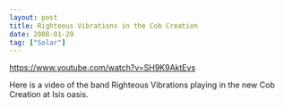 ```yaml
---
layout: post
title: Righteous Vibrations in the Cob Creation
date: 2008-01-29
tag: ["Solar"]
---
```


https://www.youtube.com/watch?v=SH9K9AktEvs  

Here is a video of the band Righteous Vibrations playing in the new Cob Creation at Isis oasis.
